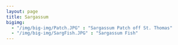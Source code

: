 ```yaml
---
layout: page
title: Sargassum
bigimg:
  - "/img/big-img/Patch.JPG" : "Sargassum Patch off St. Thomas"
  - "/img/big-img/SargFish.JPG" : "Sargassum Fish"
---
```


